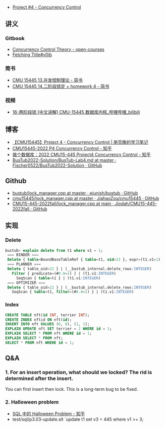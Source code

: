 - [Project #4 - Concurrency Control](https://15445.courses.cs.cmu.edu/spring2023/project4/)

## 讲义

### Gitbook

- [Concurrency Control Theory - open-courses](https://zhenghe.gitbook.io/open-courses/cmu-15-445-645-database-systems/concurrency-control-theory)
- [Fetching Title#v0ib](https://zhenghe.gitbook.io/open-courses/cmu-15-445-645-database-systems/two-phase-locking)

### 简书

- [CMU 15445 13.并发控制理论 - 简书](https://www.jianshu.com/p/b2070c903fde)
- [CMU 15445 14.二阶段锁定 + homework 4 - 简书](https://www.jianshu.com/p/3aa634b0567c)

### 视频

- [16-两阶段锁 [中文讲解] CMU-15445 数据库内核_哔哩哔哩_bilibili](https://www.bilibili.com/video/BV1AZ4y1Q7vx)

## 博客

- [【CMU15445】Project 4 - Concurrency Control | 册页晚的学习笔记](https://ceyewan.github.io/p/997e1890.html)
- [CMU15445-2022 P4 Concurrency Control - 知乎](https://zhuanlan.zhihu.com/p/600001968)
- [做个数据库：2022 CMU15-445 Project4 Concurrency Control - 知乎](https://zhuanlan.zhihu.com/p/592700870)
- [BusTub2022-Solution/BusTub-Lab4.md at master · Fischer0522/BusTub2022-Solution · GitHub](https://github.com/Fischer0522/BusTub2022-Solution/blob/master/BusTub-Lab4.md)

## Github

- [bustub/lock_manager.cpp at master · ejunjsh/bustub · GitHub](https://github.com/ejunjsh/bustub/blob/master/src/concurrency/lock_manager.cpp#L527)
- [cmu15445/lock_manager.cpp at master · JiahaoZou/cmu15445 · GitHub](https://github.com/JiahaoZou/cmu15445/blob/master/src/concurrency/lock_manager.cpp)
- [CMU15-445-2022fall/lock_manager.cpp at main · Jiodah/CMU15-445-2022fall · GitHub](https://github.com/Jiodah/CMU15-445-2022fall/blob/main/src/concurrency/lock_manager.cpp#L21)

## 实现

### Delete

```sql
bustub> explain delete from t1 where v1 = 1;
 === BINDER ===                                                          
 Delete { table=BoundBaseTableRef { table=t1, oid=22 }, expr=(t1.v1=1) } 
 === PLANNER ===                                                         
 Delete { table_oid=22 } | (__bustub_internal.delete_rows:INTEGER)       
   Filter { predicate=(#0.0=1) } | (t1.v1:INTEGER)                       
     SeqScan { table=t1 } | (t1.v1:INTEGER)                              
 === OPTIMIZER ===                                                       
 Delete { table_oid=22 } | (__bustub_internal.delete_rows:INTEGER)       
   SeqScan { table=t1, filter=(#0.0=1) } | (t1.v1:INTEGER)
```

### Index

```sql
CREATE TABLE nft(id INT, terrier INT);
CREATE INDEX nftid ON nft(id);
INSERT INTO nft VALUES (0, 0), (1, 1);
EXPLAIN UPDATE nft SET terrier = 2 WHERE id = 1;
EXPLAIN SELECT * FROM nft WHERE id = 1;
EXPLAIN SELECT * FROM nft;
SELECT * FROM nft WHERE id = 1;
```

## Q&A

### 1. For an insert operation, what should we locked? The rid is determined after the insert.

You can first insert then lock. This is a long-term bug to be fixed.

### 2. Halloween problem

- [SQL 中的 Halloween Problem - 知乎](https://zhuanlan.zhihu.com/p/36758138)
- test/sql/p3.03-update.slt \`update t1 set v3 = 445 where v1 >= 3;
